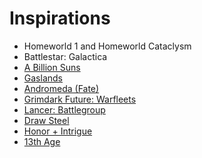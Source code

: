# Inspirations

- Homeworld 1 and Homeworld Cataclysm
- Battlestar: Galactica
- [A Billion Suns](https://www.ospreypublishing.com/us/billion-suns-9781472835659/)
- [Gaslands](https://www.ospreypublishing.com/us/gaslands-refuelled-9781472838834/)
- [Andromeda (Fate)](https://evilhat.com/product/andromeda/)
- [Grimdark Future: Warfleets](https://www.onepagerules.com/games/grimdark-future-warfleets)
- [Lancer: Battlegroup](https://www.playrole.com/store/games/lancer-battlegroup)
- [Draw Steel](https://shop.mcdmproductions.com/collections/draw-steel)
- [Honor + Intrigue](https://www.drivethrurpg.com/en/product/99286/honor-intrigue)
- [13th Age](https://pelgranepress.com/13th-age/)
